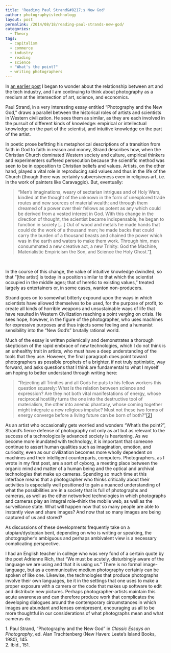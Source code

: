 ```yaml
---
title: 'Reading Paul Strand&#8217;s New God'
author: photographyistechnology
layout: post
permalink: /2014/08/18/reading-paul-strands-new-god/
categories:
  - Theory
tags:
  - capitalism
  - commerce
  - industry
  - reading
  - science
  - "What's the point?"
  - writing photographers
---
```

In <a href="/2014/06/29/industry-and-picture-making/">an earlier post</a> I began to wonder about the relationship between art and the tech industry, and I am continuing to think about photography as a medium at the intersection of art, science, and economics.

Paul Strand, in a very interesting essay entitled “Photography and the New God,” draws a parallel between the historical roles of artists and scientists in Western civilization. He sees them as similar, as they are each involved in the pursuit of different kinds of knowledge: empirical or intellectual knowledge on the part of the scientist, and intuitive knowledge on the part of the artist.  

In poetic prose befitting his metaphorical descriptions of a transition from faith in God to faith in reason and money, Strand describes how, when the Christian Church dominated Western society and culture, empirical thinkers and experimenters suffered persecution because the scientific method was seen to be in opposition to Christian beliefs and values. Artists, on the other hand, played a vital role in reproducing said values and thus in the life of the Church (though there was certainly subversiveness even in religious art, i.e. in the work of painters like Caravaggio). But, eventually:
<!--more-->

> “Men&#8217;s imaginations, weary of sectarian intrigues and of Holy Wars, kindled at the thought of the unknown in the form of unexplored trade routes and new sources of material wealth; and through them dreamed of a power over their fellows as potent as any which could be derived from a vested interest in God. With this change in the direction of thought, the scientist became indispensable, he began to function in society […] Out of wood and metals he made hands that could do the work of a thousand men; he made backs that could carry the burden of a thousand beasts and chained the power which was in the earth and waters to make them work. Through him, men consummated a new creative act, a new Trinity: God the Machine, Materialistic Empiricism the Son, and Science the Holy Ghost.”<a href="#f1">[1]</a>

&nbsp;

In the course of this change, the value of intuitive knowledge dwindled, so that “[the artist] is today in a position similar to that which the scientist occupied in the middle ages; that of heretic to existing values,” treated largely as entertainers or, in some cases, wanton non-producers.

Strand goes on to somewhat bitterly expound upon the ways in which scientists have allowed themselves to be used, for the purpose of profit, to create all kinds of horrible weapons and unsustainable ways of life that have resulted in Western Civilization reaching a point verging on crisis. He sees hope, however, in the figure of the photographer, who uses machines for expressive purposes and thus injects some feeling and a humanist sensibility into the “New God&#8217;s” brutally rational world.

Much of the essay is written polemically and demonstrates a thorough skepticism of the rapid embrace of new technologies, which I do not think is an unhealthy trait in artists, who must have a deep understanding of the tools that they use. However, the final paragraph does point toward photographers as possible prophets of a brighter, if not truly optimistic, way forward, and asks questions that I think are fundamental to what I myself am hoping to better understand through writing here:

> “Rejecting all Trinities and all Gods he puts to his fellow workers this question squarely: What is the relation between science and expression? Are they not both vital manifestations of energy, whose reciprocal hostility turns the one into the destructive tool of materialism, the other into anemic phantasy, whose coming together might integrate a new religious impulse? Must not these two forms of energy converge before a living future can be born of both?”<a href="#f2">[2]</a>

As an artist who occasionally gets worried and wonders &#8220;What&#8217;s the point?&#8221;, Strand&#8217;s fierce defense of photography not only as art but as relevant to the success of a technologically advanced society is heartening. As we become more inundated with technology, it is important that someone continue to assert human qualities such as imagination, emotion, and curiosity, even as our civilization becomes more wholly dependent on machines and their intelligent counterparts, computers. Photographers, as I wrote in my first post, are a sort of cyborg, a meeting place between the organic mind and matter of a human being and the optical and archival technologies that make up cameras. Spending so much time at this interface means that a photographer who thinks critically about their activities is especially well positioned to gain a nuanced understanding of what the possibilities are in a society that is full of photographs and cameras, as well as the other networked technologies in which photographs and cameras play an integral role&#8211;think the mobile web, as well as the surveillance state. What will happen now that so many people are able to instantly view and share images? And now that so many images are being captured of us and stored?

As discussions of these developments frequently take on a utopian/dystopian bent, depending on who is writing or speaking, the photographer&#8217;s ambiguous and perhaps ambivalent view is a necessary complicating perspective.

I had an English teacher in college who was very fond of a certain quote by the poet Adrienne Rich, that &#8220;We must be acutely, disturbingly aware of the language we are using and that it is using us.&#8221; There is no formal image-language, but as a communicative medium photography certainly can be spoken of like one. Likewise, the technologies that produce photographs involve their own languages, be it in the settings that one uses to make a proper exposure with a camera or the code that makes up software to edit and distribute new pictures. Perhaps photographer-artists maintain this acute awareness and can therefore produce work that complicates the developing dialogues around the contemporary circumstances in which images are abundant and lenses omnipresent, encouraging us all to be more thoughtful in our considerations of what photographs mean and what cameras do.

<a name="f1"></a>1. Paul Strand, &#8220;Photography and the New God&#8221; in *Classic Essays on Photography*, ed. Alan Trachtenberg (New Haven: Leete&#8217;s Island Books, 1980), 145.  
<a name="f2"></a>2. Ibid., 151.

 [1]: http://www.photographyistechnology.com/2014/06/29/industry-and-picture-making/ "Industry and Picture-making"
